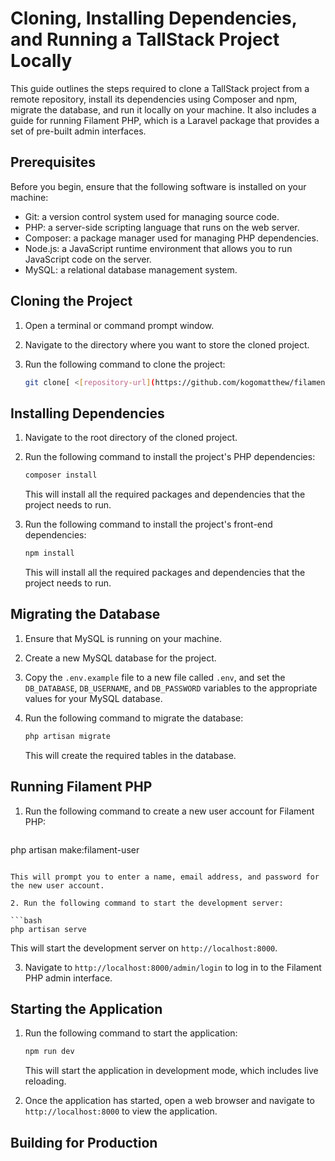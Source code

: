 # Cloning, Installing Dependencies, and Running a TallStack Project Locally

This guide outlines the steps required to clone a TallStack project from a remote repository, install its dependencies using Composer and npm, migrate the database, and run it locally on your machine. It also includes a guide for running Filament PHP, which is a Laravel package that provides a set of pre-built admin interfaces.

## Prerequisites

Before you begin, ensure that the following software is installed on your machine:

- Git: a version control system used for managing source code.
- PHP: a server-side scripting language that runs on the web server.
- Composer: a package manager used for managing PHP dependencies.
- Node.js: a JavaScript runtime environment that allows you to run JavaScript code on the server.
- MySQL: a relational database management system.

## Cloning the Project

1. Open a terminal or command prompt window.
2. Navigate to the directory where you want to store the cloned project.
3. Run the following command to clone the project:

   ```bash
   git clone[ <[repository-url](https://github.com/kogomatthew/filamentphp-tall-stack.git)>](https://github.com/kogomatthew/filamentphp-tall-stack.git)
   ``` 

## Installing Dependencies

1. Navigate to the root directory of the cloned project.
2. Run the following command to install the project's PHP dependencies:

   ```bash
   composer install
   ```

   This will install all the required packages and dependencies that the project needs to run.

3. Run the following command to install the project's front-end dependencies:

   ```bash
   npm install
   ```

   This will install all the required packages and dependencies that the project needs to run.

## Migrating the Database

1. Ensure that MySQL is running on your machine.
2. Create a new MySQL database for the project.
3. Copy the `.env.example` file to a new file called `.env`, and set the `DB_DATABASE`, `DB_USERNAME`, and `DB_PASSWORD` variables to the appropriate values for your MySQL database.
4. Run the following command to migrate the database:

   ```bash
   php artisan migrate
   ```

   This will create the required tables in the database.

## Running Filament PHP 

1. Run the following command to create a new user account for Filament PHP:

   ```bash
  php artisan make:filament-user 
   ```

   This will prompt you to enter a name, email address, and password for the new user account.

2. Run the following command to start the development server:

   ```bash
   php artisan serve
   ```

   This will start the development server on `http://localhost:8000`.

3. Navigate to `http://localhost:8000/admin/login` to log in to the Filament PHP admin interface.

## Starting the Application

1. Run the following command to start the application:

   ```bash
   npm run dev
   ```

   This will start the application in development mode, which includes live reloading.

2. Once the application has started, open a web browser and navigate to `http://localhost:8000` to view the application.

## Building for Production

